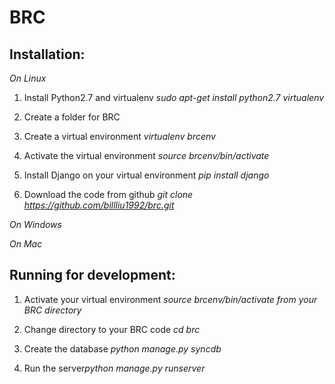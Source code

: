 BRC
====

Installation:
----
*On Linux*
1. Install Python2.7 and virtualenv *sudo apt-get install python2.7 virtualenv*

2. Create a folder for BRC

3. Create a virtual environment *virtualenv brcenv*

4. Activate the virtual environment *source brcenv/bin/activate*

5. Install Django on your virtual environment *pip install django*

6. Download the code from github *git clone https://github.com/billliu1992/brc.git*

*On Windows*

*On Mac*


Running for development:
----
1. Activate your virtual environment *source brcenv/bin/activate from your BRC directory*

2. Change directory to your BRC code *cd brc*

3. Create the database *python manage.py syncdb*

4. Run the server*python manage.py runserver*
